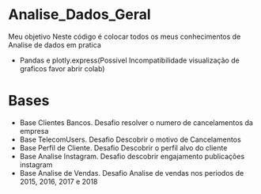 # Analise_Dados_Geral

Meu objetivo Neste código é colocar todos os meus conhecimentos de Analise de dados em pratica
- Pandas e plotly.express(Possivel Incompatibilidade visualização de graficos favor abrir colab) 

# Bases
- Base Clientes Bancos. Desafio resolver o numero de cancelamentos da empresa
- Base TelecomUsers. Desafio Descobrir o motivo de Cancelamentos
- Base Perfil de Cliente. Desafio Descobrir o perfil alvo do cliente
- Base Analise Instagram. Desafio descobrir engajamento publicações instagram
- Base Analise de Vendas. Desafio Analise de vendas nos periodos de 2015, 2016, 2017 e 2018

